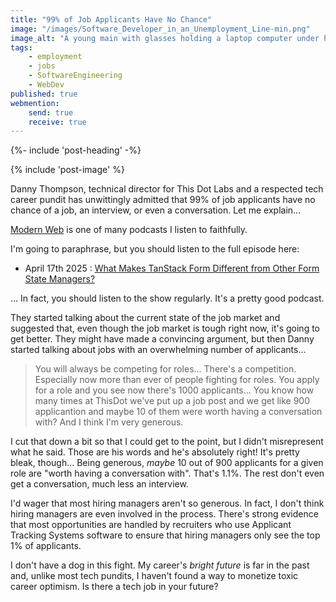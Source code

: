 ```yaml
---
title: "99% of Job Applicants Have No Chance"
image: "/images/Software_Developer_in_an_Unemployment_Line-min.png"
image_alt: "A young main with glasses holding a laptop computer under his arm while standing in an unemployment line"
tags:
    - employment
    - jobs
    - SoftwareEngineering
    - WebDev
published: true
webmention:
    send: true
    receive: true
---
```

{%- include 'post-heading' -%}

<div class="e-content">

{% include 'post-image' %}

Danny Thompson, technical director for This Dot Labs and a respected tech career pundit has unwittingly admitted that 99% of job applicants have no chance of a job, an interview, or even a conversation. Let me explain...

[Modern Web](https://creators.spotify.com/pod/profile/modern-web/) is one of many podcasts I listen to faithfully.

I'm going to paraphrase, but you should listen to the full episode here:  
- April 17th 2025 : [What Makes TanStack Form Different from Other Form State Managers?](https://creators.spotify.com/pod/show/modern-web/episodes/What-Makes-TanStack-Form-Different-from-Other-Form-State-Managers-e31k8hq/a-abt00ko)

... In fact, you should listen to the show regularly. It's a pretty good podcast.

They started talking about the current state of the job market and suggested that, even though the job market is tough right now, it's going to get better. They might have made a convincing argument, but then Danny started talking about jobs with an overwhelming number of applicants...

> You will always be competing for roles... There's a competition. Especially now more than ever of people fighting for roles. You apply for a role and you see now there's 1000 applicants... You know how many times at ThisDot we've put up a job post and we get like 900 applicantion and maybe 10 of them were worth having a conversation with? And I think I'm very generous.

I cut that down a bit so that I could get to the point, but I didn't misrepresent what he said. Those are his words and he's absolutely right! It's pretty bleak, though... Being generous, _maybe_ 10 out of 900 applicants for a given role are "worth having a conversation with". That's 1.1%. The rest don't even get a conversation, much less an interview.

I'd wager that most hiring managers aren't so generous. In fact, I don't think hiring managers are even involved in the process. There's strong evidence that most opportunities are handled by recruiters who use Applicant Tracking Systems software to ensure that hiring managers only see the top 1% of applicants.

I don't have a dog in this fight. My career's _bright future_ is far in the past and, unlike most tech pundits, I haven't found a way to monetize toxic career optimism. Is there a tech job in your future?

</div>